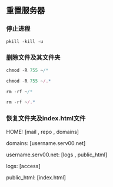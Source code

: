 ## 重置服务器
### 停止进程
```js
pkill -kill -u 
```
### 删除文件及其文件夹
```js
chmod -R 755 ~/* 
```
```js
chmod -R 755 ~/.* 
```
```js
rm -rf ~/* 
```
```js
rm -rf ~/.* 
```
### 恢复文件夹及index.html文件
HOME: [mail  , repo  , domains]

domains: [username.serv00.net]

username.serv00.net: [logs , public_html]

logs: [access]

public_html: [index.html]
